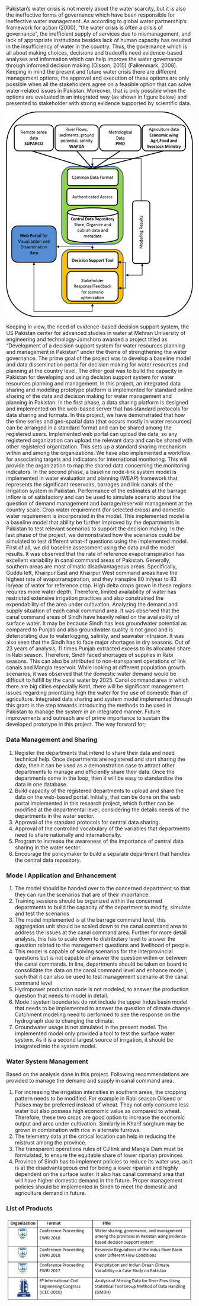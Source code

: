 Pakistan’s water crisis is not merely about the water scarcity, but it is also the ineffective forms of governance which have been responsible for ineffective water management. As according to global water partnership’s framework for action (2000), “the water crisis is often a crisis of governance”, the inefficient supply of services due to mismanagement, and lack of appropriate institutions besides lack of human capacity has resulted in the insufficiency of water in the country. Thus, the governance which is all about making choices, decisions and tradeoffs need evidence-based analyses and information which can help improve the water governance through informed decision making (Olsson, 2015) (Falkenmark, 2008). Keeping in mind the present and future water crisis there are different management options, the approval and execution of these options are only possible when all the stakeholders agree on a feasible option that can solve water-related issues in Pakistan. Moreover, that is only possible when the options are evaluated in an integrated way (as shown in figure below) and presented to stakeholder with strong evidence supported by scientific data.

![Figure 1](https://github.com/Rafique89/Indus-River-Basin-Water-Management-Modeling-and-Decision-Support/blob/master/Figures/Figure%201%20Objective%201.png)

Keeping in view, the need of evidence-based decision support system, the US Pakistan center for advanced studies in water at Mehran University of engineering and technology-Jamshoro awarded a project titled as “Development of a decision support system for water resources planning and management in Pakistan” under the theme of strengthening the water governance. The prime goal of the project was to develop a baseline model and data dissemination portal for decision making for water resources and planning at the country level. The other goal was to build the capacity in Pakistan for developing and using decision support system for water resources planning and management.
In this project, an integrated data sharing and modeling prototype platform is implemented for standard online sharing of the data and decision making for water management and planning in Pakistan.
In the first phase, a data sharing platform is designed and implemented on the web-based server that has standard protocols for data sharing and formats. In this project, we have demonstrated that how the time series and geo-spatial data (that occurs mostly in water resources) can be arranged in a standard format and can be shared among the registered users. Implemented web portal can upload the data, so any registered organization can upload the relevant data and can be shared with other registered organization. This sets up a standard sharing mechanism within and among the organizations. We have also implemented a workflow for associating targets and indicators for international monitoring. This will provide the organization to map the shared data concerning the monitoring indicators. 
In the second phase, a baseline node-link system model is implemented in water evaluation and planning (WEAP) framework that represents the significant reservoirs, barrages and link canals of the irrigation system in Pakistan. Performance of the estimates at the barrage inflow is of satisfactory and can be used to simulate scenario about the question of demand management and barrage/reservoir management at the country scale. Crop water requirement (for selected crops) and domestic water requirement is incorporated in the model. This implemented model is a baseline model that ability be further improved by the departments in Pakistan to test relevant scenarios to support the decision making.
In the last phase of the project, we demonstrated how the scenarios could be simulated to test different what-if questions using the implemented model. First of all, we did baseline assessment using the data and the model results. It was observed that the rate of reference evapotranspiration has excellent variability in canal command areas of Pakistan. Generally, southern areas are most climatic disadvantageous areas. Specifically, Guddu left, Khairpur East and Khairpur West command areas have the highest rate of evapotranspiration, and they transpire 80 in/year to 83 in/year of water for reference crop. High delta crops grown in these regions requires more water depth. Therefore, limited availability of water has restricted extensive irrigation practices and also constrained the expendability of the area under cultivation.
Analyzing the demand and supply situation of each canal command area. It was observed that the canal command areas of Sindh have heavily relied on the availability of surface water. It may be because Sindh has less groundwater potential as compared to Punjab and also groundwater quality is not good and is deteriorating due to waterlogging, salinity, and seawater intrusion. It was also seen that the Sindh has to face major shortages in dry seasons. Out of 23 years of analysis, 11 times Punjab extracted excess to its allocated share in Rabi season. Therefore, Sindh faced shortages of supplies in Rabi seasons. This can also be attributed to non-transparent operations of link canals and Mangla reservoir.
While looking at different population growth scenarios, it was observed that the domestic water demand would be difficult to fulfill by the canal water by 2025. Canal command area in which there are big cities especially Kotri, there will be significant management issues regarding prioritizing high the water for the use of domestic than of agriculture.
Integrated data sharing and system model implemented through this grant is the step towards introducing the methods to be used in Pakistan to manage the system in an integrated manner. Future improvements and outreach are of prime importance to sustain the developed prototype in this project. The way forward for;

### Data Management and Sharing

1. Register the departments that intend to share their data and need technical help. Once departments are registered and start sharing the data, then it can be used as a demonstration case to attract other departments to manage and efficiently share their data. Once the departments come in the loop, then it will be easy to standardize the data in one database.
2. Build capacity of the registered departments to upload and share the data on the web-based portal. Initially, that can be done on the web portal implemented in this research project, which further can be modified at the departmental level, considering the details needs of the departments in the water sector.
3. Approval of the standard protocols for central data sharing.
4. Approval of the controlled vocabulary of the variables that departments need to share nationally and internationally.
5. Program to increase the awareness of the importance of central data sharing in the water sector.
6. Encourage the policymaker to build a separate department that handles the central data repository.

### Mode l Application and Enhancement

1. The model should be handed over to the concerned department so that they can run the scenarios that are of their importance.
2. Training sessions should be organized within the concerned departments to build the capacity of the department to modify, simulate and test the scenarios
3. The model implemented is at the barrage command level, this aggregation unit should be scaled down to the canal command area to address the issues at the canal command area. Further for more detail analysis, this has to scale down to distributary level to answer the question related to the management questions and livelihood of people.
4. This model is capable of solving scenarios for the interprovincial questions but is not capable of answer the question within or between the canal commands. In line, departments should be taken on board to consolidate the data on the canal command level and enhance mode l, such that it can also be used to test management scenario at the canal command level
5. Hydropower production node is not modeled, to answer the production question that needs to model in detail.
6. Mode l system boundaries do not include the upper Indus basin model that needs to be implemented to answer the question of climate change. Catchment modeling need to performed to see the response on the hydrograph due to changing the climate.
7. Groundwater usage is not simulated in the present model. The implemented model only provided a tool to test the surface water system. As it is a second largest source of irrigation, it should be integrated into the system model.

### Water System Management

Based on the analysis done in this project. Following recommendations are provided to manage the demand and supply in canal command area.
1. For increasing the irrigation intensities in southern areas, the cropping pattern needs to be modified. For example in Rabi season Oilseed or Pulses may be preferred instead of wheat. They not only consume less water but also possess high economic value as compared to wheat. Therefore, these two crops are good option to increase the economic output and area under cultivation. Similarly in Kharif sorghum may be grown in combination with rice in alternate furrows.
2. The telemetry data at the critical location can help in reducing the mistrust among the province.
3. The transparent operations rules of CJ link and Mangla Dam must be formulated, to ensure the equitable share of lower riparian provinces
4. Province of Sindh has to implement policies to reduce its water use, as it is at the disadvantageous end for being a lower riparian and highly dependent on the surface water. It also has canal command area that will have higher domestic demand in the future. Proper management policies should be implemented in Sindh to meet the domestic and agriculture demand in future.

### List of Products
![List of Products](https://github.com/Rafique89/Indus-River-Basin-Water-Management-Modeling-and-Decision-Support/blob/master/Figures/Objective%201%20Products.PNG)


